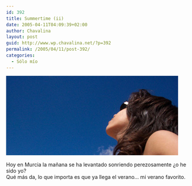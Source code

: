 ```yaml
---
id: 392
title: Summertime (ii)
date: 2005-04-11T04:09:39+02:00
author: Chavalina
layout: post
guid: http://www.wp.chavalina.net/?p=392
permalink: /2005/04/11/post-392/
categories:
  - Sólo mío
---
```

<p class="imgcentro">
  <img src="/imagenes/fotos/summertime4.jpg" alt="Ya llega el verano" />
</p>

Hoy en Murcia la mañana se ha levantado sonriendo perezosamente ¿o he sido yo?  
Qué más da, lo que importa es que ya llega el verano… mi verano favorito.